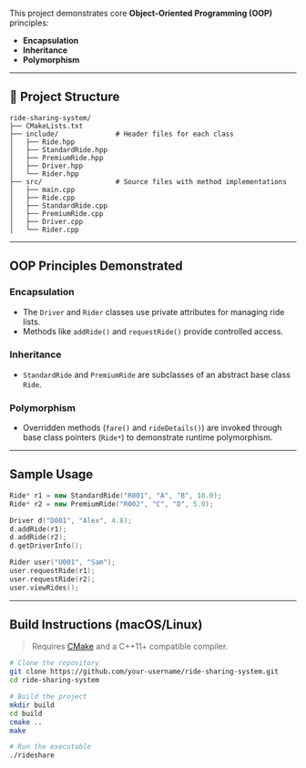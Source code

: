 This project demonstrates core **Object-Oriented Programming (OOP)** principles:
- **Encapsulation**
- **Inheritance**
- **Polymorphism**

---

## 📁 Project Structure

```
ride-sharing-system/
├── CMakeLists.txt
├── include/              # Header files for each class
│   ├── Ride.hpp
│   ├── StandardRide.hpp
│   ├── PremiumRide.hpp
│   ├── Driver.hpp
│   └── Rider.hpp
├── src/                  # Source files with method implementations
│   ├── main.cpp
│   ├── Ride.cpp
│   ├── StandardRide.cpp
│   ├── PremiumRide.cpp
│   ├── Driver.cpp
│   └── Rider.cpp
```

---

## OOP Principles Demonstrated

### Encapsulation
- The `Driver` and `Rider` classes use private attributes for managing ride lists.
- Methods like `addRide()` and `requestRide()` provide controlled access.

### Inheritance
- `StandardRide` and `PremiumRide` are subclasses of an abstract base class `Ride`.

### Polymorphism
- Overridden methods (`fare()` and `rideDetails()`) are invoked through base class pointers (`Ride*`) to demonstrate runtime polymorphism.

---

## Sample Usage

```cpp
Ride* r1 = new StandardRide("R001", "A", "B", 10.0);
Ride* r2 = new PremiumRide("R002", "C", "D", 5.0);

Driver d("D001", "Alex", 4.8);
d.addRide(r1);
d.addRide(r2);
d.getDriverInfo();

Rider user("U001", "Sam");
user.requestRide(r1);
user.requestRide(r2);
user.viewRides();
```

---

## Build Instructions (macOS/Linux)

> Requires [CMake](https://cmake.org/download/) and a C++11+ compatible compiler.

```bash
# Clone the repository
git clone https://github.com/your-username/ride-sharing-system.git
cd ride-sharing-system

# Build the project
mkdir build
cd build
cmake ..
make

# Run the executable
./rideshare
```
